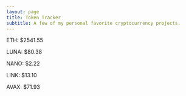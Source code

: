 ```yaml
---
layout: page
title: Token Tracker
subtitle: A few of my personal favorite cryptocurrency projects.
---
```


<!--BEGINCRYPTOINPUT-->
ETH: $2541.55

LUNA: $80.38

NANO: $2.22

LINK: $13.10

AVAX: $71.93

<!--ENDCRYPTOINPUT-->
